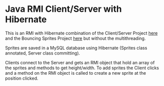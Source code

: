 # Java RMI Client/Server with Hibernate
This is an RMI with Hibernate combination of the Client/Server Project [here](https://github.com/CalvinWilliams1012/JavaClientServer) and the Bouncing Sprites Project [here](https://github.com/CalvinWilliams1012/BouncingSprites) but without the multithreading.

Sprites are saved in a MySQL database using Hibernate (Sprites class annotated, Server class committing).

Clients connect to the Server and gets an RMI object that hold an array of the sprites and methods to get height/width.
To add sprites the Client clicks and a method on the RMI object is called to create a new sprite at the position clicked.
